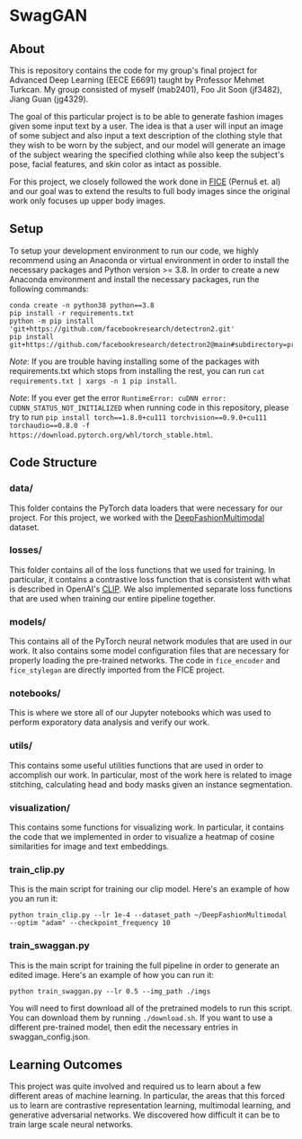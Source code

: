 # SwagGAN


## About
This is repository contains the code for my group's final project for Advanced Deep Learning (EECE E6691) taught by Professor Mehmet Turkcan. My group consisted of myself (mab2401), Foo Jit Soon (jf3482), Jiang Guan (jg4329).

The goal of this particular project is to be able to generate fashion images given some input text by a user. The idea is that a user will input an image of some subject and also input a text description of the clothing style that they wish to be worn by the subject, and our model will generate an image of the subject wearing the specified clothing while also keep the subject's pose, facial features, and skin color as intact as possible.

For this project, we closely followed the work done in [FICE](https://arxiv.org/abs/2301.02110) (Pernuš et. al) and our goal was to extend the results to full body images since the original work only focuses up upper body images.

## Setup

To setup your development environment to run our code, we highly recommend using an Anaconda or virtual environment in order to install the necessary packages and Python version >= 3.8. In order to create a new Anaconda environment and install the necessary packages, run the following commands:

```
conda create -n python38 python==3.8
pip install -r requirements.txt
python -m pip install 'git+https://github.com/facebookresearch/detectron2.git'
pip install git+https://github.com/facebookresearch/detectron2@main#subdirectory=projects/DensePose
```

*Note*: If you are trouble having installing some of the packages with requirements.txt which stops from installing the rest, you can run `cat requirements.txt | xargs -n 1 pip install`.

*Note*: If you ever get the error `RuntimeError: cuDNN error: CUDNN_STATUS_NOT_INITIALIZED` when running code in this repository, please try to run `pip install torch==1.8.0+cu111 torchvision==0.9.0+cu111 torchaudio==0.8.0 -f https://download.pytorch.org/whl/torch_stable.html`.


## Code Structure

### data/
This folder contains the PyTorch data loaders that were necessary for our project. For this project, we worked with the [DeepFashionMultimodal](https://github.com/yumingj/DeepFashion-MultiModal) dataset.

### losses/

This folder contains all of the loss functions that we used for training. In particular, it contains a contrastive loss function that is consistent with what is described in OpenAI's [CLIP](https://arxiv.org/abs/2103.00020). We also implemented separate loss functions that are used when training our entire pipeline together.

### models/
This contains all of the PyTorch neural network modules that are used in our work. It also contains some model configuration files that are necessary for properly loading the pre-trained networks. The code in `fice_encoder` and `fice_stylegan` are directly imported from the FICE project.

### notebooks/
This is where we store all of our Jupyter notebooks which was used to perform exporatory data analysis and verify our work.

### utils/
This contains some useful utilities functions that are used in order to accomplish our work. In particular, most of the work here is related to image stitching, calculating head and body masks given an instance segmentation.

### visualization/
This contains some functions for visualizing work. In particular, it contains the code that we implemented in order to visualize a heatmap of cosine similarities for image and text embeddings.

### train_clip.py
This is the main script for training our clip model. Here's an example of how you an run it:

```
python train_clip.py --lr 1e-4 --dataset_path ~/DeepFashionMultimodal --optim "adam" --checkpoint_frequency 10
```

### train_swaggan.py
This is the main script for training the full pipeline in order to generate an edited image. Here's an example of how you can run it:

```
python train_swaggan.py --lr 0.5 --img_path ./imgs
```

You will need to first download all of the pretrained models to run this script. You can download them by running `./download.sh`. If you want to use a different pre-trained model, then edit the necessary entries in swaggan_config.json.


## Learning Outcomes
This project was quite involved and required us to learn about a few different areas of machine learning. In particular, the areas that this forced us to learn are contrastive representation learning, multimodal learning, and generative adversarial networks. We discovered how difficult it can be to train large scale neural networks.
